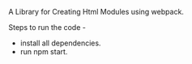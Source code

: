 A Library for Creating Html Modules using webpack.

Steps to run the code - 
 - install all dependencies.
 - run npm start.
